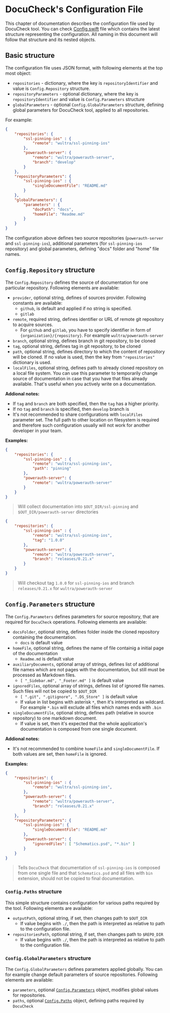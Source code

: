# DocuCheck's Configuration File

This chapter of documentation describes the configuration file used by DocuCheck tool. You can check [Config.swift](../Sources/DocuCheck/Config/Config.swift) file which contains the latest structure representing the configuration. All naming in this document will follow that structure and its nested objects.

## Basic structure

The configuration file uses JSON format, with following elements at the top most object:

- `repositories` - dictionary, where the key is `repositoryIdentifier` and value is `Config.Repository` structure.
- `repositoryParameters` - optional dictionary, where the key is `repositoryIdentifier` and value is `Config.Parameters` structure
- `globalParameters` - optional `Config.GlobalParameters` structure, defining global parameters for DocuCheck tool, applied to all repositories.

For example:

```json
{
    "repositories": {
        "ssl-pinning-ios" : {
            "remote": "wultra/ssl-pinning-ios"
        },
        "powerauth-server": {
            "remote": "wultra/powerauth-server",
            "branch": "develop"
        }
    },
    "repositoryParameters": {
        "ssl-pinning-ios" : {
            "singleDocumentFile": "README.md"
        }
    },
    "globalParameters": {
        "parameters" : {
            "docPath": "docs",
            "homeFile": "Readme.md"
        }
    }
}
```

The configuration above defines two source repositories (`powerauth-server` and `ssl-pinning-ios`), additional parameters (for `ssl-pinning-ios` repository) and global parameters, defining "docs" folder and "home" file names.

## `Config.Repository` structure

The `Config.Repository` defines the source of documentation for one particular repository. Following elements are available:

- `provider`, optional string, defines of sources provider. Following constants are available:
  - `github`, is default and applied if no string is specified. 
  - `gitlab`
- `remote`, required string, defines identifier or URL of remote git repository to acquire sources.
  - For `github` and `gitlab`, you have to specify identifier in form of `{organization}/{repository}`. For example `wultra/powerauth-server`
- `branch`, optional string, defines branch in git repository, to be cloned
- `tag`, optional string, defines tag in git repository, to be cloned
- `path`, optional string, defines directory to which the content of repository will be cloned. If no value is used, then the key from `"repositories"` dictionary is used. 
- `localFiles`, optional string, defines path to already cloned repository on a local file system. You can use this parameter to temporarily change source of documentation in case that you have that files already available. That's useful when you actively write on a documentation. 

**Addional notes:**

- If `tag` and `branch` are both specified, then the `tag` has a higher priority.
- If no `tag` and `branch` is specified, then `develop` branch is 
- It's not recommended to share configurations with `localFiles` parameter set. The full path to other location on filesystem is required and therefore such configuration usually will not work for another developer in your team. 

**Examples:**

```json
{
    "repositories": {
        "ssl-pinning-ios" : {
            "remote": "wultra/ssl-pinning-ios",
            "path": "pinning"
        },
        "powerauth-server": {
            "remote": "wultra/powerauth-server"
        }
    }
}
```
> Will collect documentation into `$OUT_DIR/ssl-pinning` and `$OUT_DIR/powerauth-server` directories

```json
{
    "repositories": {
        "ssl-pinning-ios" : {
            "remote": "wultra/ssl-pinning-ios",
            "tag": "1.0.0"
        },
        "powerauth-server": {
            "remote": "wultra/powerauth-server",
            "branch": "releases/0.21.x"
        }
    }
}
```
> Will checkout tag `1.0.0` for `ssl-pinning-ios` and branch `releases/0.21.x` for `wultra/powerauth-server`

## `Config.Parameters` structure

The `Config.Parameters` defines parameters for source repository, that are required for `DocuCheck` operations. Following elements are available:

- `docsFolder`, optional string, defines folder inside the cloned repository containing the documentation.
  - `docs` is default value
- `homeFile`, optional string, defines the name of file containig a initial page of the documentation
  - `Readme.md` is default value
- `auxiliaryDocuments`, optional array of strings, defines list of additional file names which are not pages with the documentation, but still must be processed as Markdown files.
  - `[ "_Sidebar.md", "_Footer.md" ]` is default value
- `ignoredFiles`, optional array of strings, defines list of ignored file names. Such files will not be copied to `$OUT_DIR`
  - `[ ".git", ".gitignore", ".DS_Store" ]` is default value
  - If value in list begins with asterisk `*`, then it's interpreted as wildcard. For example `*.bin` will exclude all files which names ends with `.bin` 
- `singleDocumentFile`, optional string, defines path (relative in source repository) to one markdown document.
  - If value is set, then it's expected that the whole application's documentation is composed from one single document.

**Addional notes:**

- It's not recommended to combine `homeFile` and `singleDocumentFile`. If both values are set, then `homeFile` is ignored.

**Examples:**

```json
{
    "repositories": {
        "ssl-pinning-ios" : {
            "remote": "wultra/ssl-pinning-ios",
        },
        "powerauth-server": {
            "remote": "wultra/powerauth-server",
            "branch": "releases/0.21.x"
        }
    },
    "repositoryParameters": {
        "ssl-pinning-ios": {
            "singleDocumentFile": "README.md"
        },
        "powerauth-server": {
            "ignoredFiles": [ "Schematics.psd", "*.bin" ]
        }
    }
}
```
> Tells `DocuCheck` that documentation of `ssl-pinning-ios` is composed from one single file and that `Schematics.psd` and all files with `bin` extension, should not be copied to final documentation.

### `Config.Paths` structure

This simple structure contains configuration for various paths required by the tool. Following elements are available:

- `outputPath`, optional string, if set, then changes path to `$OUT_DIR`
  - If value begins with `./`, then the path is interpreted as relative to path to the configuration file.
- `repositoriesPath`, optional string, if set, then changes path to `$REPO_DIR`
  - If value begins with `./`, then the path is interpreted as relative to path to the configuration file.
  
### `Config.GlobalParameters` structure

The `Config.GlobalParameters` defines parameters applied globally. You can for example change default parameters of source repositories. Following elements are available:

- `parameters`, optional [`Config.Parameters`](#configparameters-structure) object, modifies global values for repositories.
- `paths`, optional [`Config.Paths`](#configpaths-structure) object, defining paths required by `DocuCheck`

